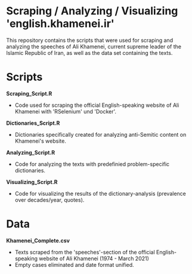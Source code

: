 # Scraping / Analyzing / Visualizing 'english.khamenei.ir'

This repository contains the scripts that were used for scraping and analyzing the speeches of 
Ali Khamenei, current supreme leader of the Islamic Republic of Iran, as well as the data set
containing the texts.

# Scripts
**Scraping_Script.R**
- Code used for scraping the official English-speaking website of Ali Khamenei with 'RSelenium' und 'Docker'.

**Dictionaries_Script.R**
- Dictionaries specifically created for analyzing anti-Semitic content on Khamenei's website.

**Analyzing_Script.R**
- Code for analyzing the texts with predefinied problem-specific dictionaries.

**Visualizing_Script.R**
- Code for visualizing the results of the dictionary-analysis (prevalence over decades/year, quotes).
  
# Data
**Khamenei_Complete.csv**
- Texts scraped from the 'speeches'-section of the official English-speaking website of Ali Khamenei (1974 - March 2021)
- Empty cases eliminated and date format unified.
